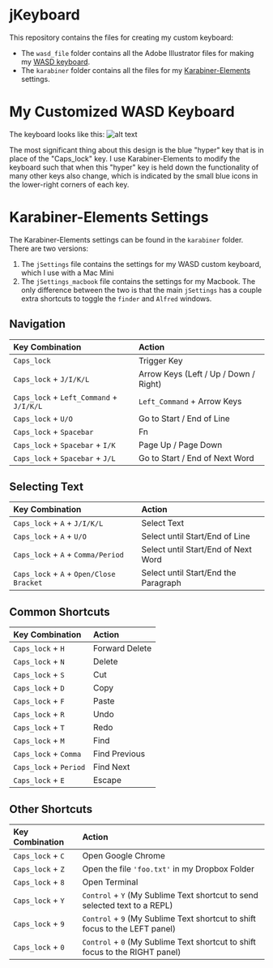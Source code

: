 # jKeyboard
This repository contains the files for creating my custom keyboard:
- The `wasd_file` folder contains all the Adobe Illustrator files for making my [WASD keyboard](http://www.wasdkeyboards.com/).
- The `karabiner` folder contains all the files for my [Karabiner-Elements](https://pqrs.org/osx/karabiner/) settings.

# My Customized WASD Keyboard
The keyboard looks like this:
![alt text](https://raw.github.com/jhelvy/jKeyboard/master/wasd_files/keyboard_preview.jpg "Keyboard Layout")

The most significant thing about this design is the blue "hyper" key that is in place of the "Caps_lock" key. I use Karabiner-Elements to modify the keyboard such that when this "hyper" key is held down the functionality of many other keys also change, which is indicated by the small blue icons in the lower-right corners of each key.

# Karabiner-Elements Settings
The Karabiner-Elements settings can be found in the `karabiner` folder. There are two versions:
1. The `jSettings` file contains the settings for my WASD custom keyboard, which I use with a Mac Mini
2. The `jSettings_macbook` file contains the settings for my Macbook. The only difference between the two is that the main `jSettings` has a couple extra shortcuts to toggle the `finder` and `Alfred` windows.

## Navigation
|           Key Combination            |    Action    |
|:-------------------------------------|:-------------|
|`Caps_lock`                           |Trigger Key|
|`Caps_lock` + `J/I/K/L`               |Arrow Keys (Left / Up / Down / Right)|
|`Caps_lock` + `Left_Command` + `J/I/K/L` |`Left_Command` + Arrow Keys|
|`Caps_lock` + `U/O`                   |Go to Start / End of Line|
|`Caps_lock` + `Spacebar`              |Fn|
|`Caps_lock` + `Spacebar` + `I/K`     |Page Up / Page Down|
|`Caps_lock` + `Spacebar` + `J/L`      |Go to Start / End of Next Word|

## Selecting Text
|           Key Combination              |    Action    |
|:---------------------------------------|:-------------|
|`Caps_lock` + `A` + `J/I/K/L`           |Select Text|
|`Caps_lock` + `A` + `U/O`               |Select until Start/End of Line|
|`Caps_lock` + `A` + `Comma/Period`      |Select until Start/End of Next Word|
|`Caps_lock` + `A` + `Open/Close Bracket`|Select until Start/End the Paragraph|

## Common Shortcuts
|     Key Combination     |    Action    |
|:------------------------|:-------------|
|`Caps_lock` + `H`        |Forward Delete|
|`Caps_lock` + `N`        |Delete|
|`Caps_lock` + `S`        |Cut|
|`Caps_lock` + `D`        |Copy|
|`Caps_lock` + `F`        |Paste|
|`Caps_lock` + `R`        |Undo|
|`Caps_lock` + `T`        |Redo|
|`Caps_lock` + `M`        |Find|
|`Caps_lock` + `Comma`    |Find Previous|
|`Caps_lock` + `Period`   |Find Next|
|`Caps_lock` + `E`        |Escape|

## Other Shortcuts
|     Key Combination     |    Action    |
|:------------------------|:-------------|
|`Caps_lock` + `C`        |Open Google Chrome|
|`Caps_lock` + `Z`        |Open the file `'foo.txt'` in my Dropbox Folder|
|`Caps_lock` + `8`        |Open Terminal|
|`Caps_lock` + `Y`        |`Control` + `Y` (My Sublime Text shortcut to send selected text to a REPL)|
|`Caps_lock` + `9`        |`Control` + `9` (My Sublime Text shortcut to shift focus to the LEFT panel)|
|`Caps_lock` + `0`        |`Control` + `0` (My Sublime Text shortcut to shift focus to the RIGHT panel)|
